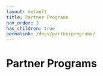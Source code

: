 ```yaml
---
layout: default
title: Partner Programs
nav_order: 3
has_children: true
permalink: /docs/partnerprograms/
---
```


# Partner Programs